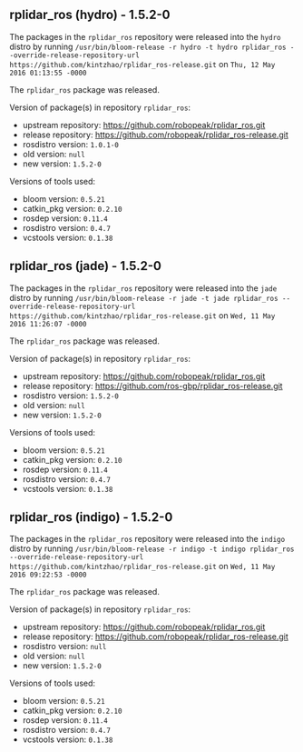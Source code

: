 ## rplidar_ros (hydro) - 1.5.2-0

The packages in the `rplidar_ros` repository were released into the `hydro` distro by running `/usr/bin/bloom-release -r hydro -t hydro rplidar_ros --override-release-repository-url https://github.com/kintzhao/rplidar_ros-release.git` on `Thu, 12 May 2016 01:13:55 -0000`

The `rplidar_ros` package was released.

Version of package(s) in repository `rplidar_ros`:

- upstream repository: https://github.com/robopeak/rplidar_ros.git
- release repository: https://github.com/robopeak/rplidar_ros-release.git
- rosdistro version: `1.0.1-0`
- old version: `null`
- new version: `1.5.2-0`

Versions of tools used:

- bloom version: `0.5.21`
- catkin_pkg version: `0.2.10`
- rosdep version: `0.11.4`
- rosdistro version: `0.4.7`
- vcstools version: `0.1.38`


## rplidar_ros (jade) - 1.5.2-0

The packages in the `rplidar_ros` repository were released into the `jade` distro by running `/usr/bin/bloom-release -r jade -t jade rplidar_ros --override-release-repository-url https://github.com/kintzhao/rplidar_ros-release.git` on `Wed, 11 May 2016 11:26:07 -0000`

The `rplidar_ros` package was released.

Version of package(s) in repository `rplidar_ros`:

- upstream repository: https://github.com/robopeak/rplidar_ros.git
- release repository: https://github.com/ros-gbp/rplidar_ros-release.git
- rosdistro version: `1.5.2-0`
- old version: `null`
- new version: `1.5.2-0`

Versions of tools used:

- bloom version: `0.5.21`
- catkin_pkg version: `0.2.10`
- rosdep version: `0.11.4`
- rosdistro version: `0.4.7`
- vcstools version: `0.1.38`


## rplidar_ros (indigo) - 1.5.2-0

The packages in the `rplidar_ros` repository were released into the `indigo` distro by running `/usr/bin/bloom-release -r indigo -t indigo rplidar_ros --override-release-repository-url https://github.com/kintzhao/rplidar_ros-release.git` on `Wed, 11 May 2016 09:22:53 -0000`

The `rplidar_ros` package was released.

Version of package(s) in repository `rplidar_ros`:

- upstream repository: https://github.com/robopeak/rplidar_ros.git
- release repository: https://github.com/robopeak/rplidar_ros-release.git
- rosdistro version: `null`
- old version: `null`
- new version: `1.5.2-0`

Versions of tools used:

- bloom version: `0.5.21`
- catkin_pkg version: `0.2.10`
- rosdep version: `0.11.4`
- rosdistro version: `0.4.7`
- vcstools version: `0.1.38`


